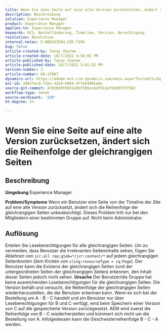 ```yaml
---
title: Wenn Sie eine Seite auf eine alte Version zurücksetzen, ändert sich die Reihenfolge der gleichrangigen Seiten
description: Beschreibung
solution: Experience Manager
product: Experience Manager
applies-to: Experience Manager
keywords: KCS, Bestelländerung, Timeline, Version, Berechtigung
resolution: Resolution
internal-notes: E-000163594,CQ5-7394
bug: false
article-created-by: Tanay Sharma .
article-created-date: 10/7/2022 4:50:02 PM
article-published-by: Tanay Sharma .
article-published-date: 10/7/2022 5:01:25 PM
version-number: 3
article-number: KA-15907
dynamics-url: https://adobe-ent.crm.dynamics.com/main.aspx?forceUCI=1&pagetype=entityrecord&etn=knowledgearticle&id=65f57811-6046-ed11-bba2-0022480868ff
exl-id: 3862fec0-71ba-42e9-b004-477eb4901abe
source-git-commit: 4702b69f883128bf305ec64f012ef01903f3f582
workflow-type: tm+mt
source-wordcount: '220'
ht-degree: 2%

---
```


# Wenn Sie eine Seite auf eine alte Version zurücksetzen, ändert sich die Reihenfolge der gleichrangigen Seiten

## Beschreibung

<b>Umgebung</b>
Experience Manager


<b>Problem/Symptome</b>
Wenn ein Benutzer eine Seite von der Timeline der Site auf eine alte Version zurücksetzt, ändert sich die Reihenfolge der gleichrangigen Seiten unbeabsichtigt. Dieses Problem tritt nur bei den Mitgliedern einer bestimmten Gruppe auf. Nicht beim Administrator.


## Auflösung


Erteilen Sie Leseberechtigungen für alle gleichrangigen Seiten. Um zu vermeiden, dass Benutzer die irrelevanten Seiteninhalte sehen, fügen Sie *Ablehnen* von `jcr;all rep:glob=*/jcr:content/*` auf jedem gleichrangigen Seitenknoten (dem Knoten von `sling:resourceType = cq:Page`). Der Benutzer kann die Existenz der gleichrangigen Seiten (und der untergeordneten Seiten der gleichrangigen Seiten) erkennen, den Inhalt dieser Seiten jedoch nicht sehen.
<b>Ursache</b>
Der Benutzer/die Gruppe hat keine ausreichenden Leseberechtigungen für die gleichrangigen Seiten. Die Version behält und versucht, die Reihenfolge der gleichrangigen Seiten wiederherzustellen, die der Benutzer erkennen kann. Wenn es sich bei der Bestellung um A - B - C handelt und ein Benutzer nur über Leseberechtigungen für B und C verfügt, wird beim Speichern einer Version von C auf die gespeicherte Version zurückgesetzt. AEM wird zuerst die Reihenfolge von B - C wiederherstellen und kümmert sich nicht um die Bestellung von A. Infolgedessen kann die Geschwisterreihenfolge B - C - A werden.
